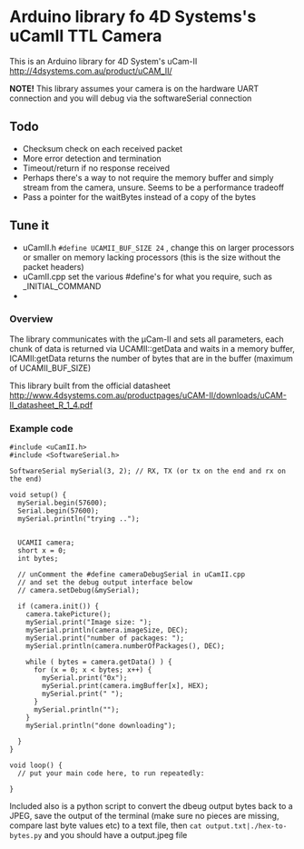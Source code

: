 # Arduino library fo 4D Systems's uCamII TTL Camera

This is an Arduino library for 4D System's uCam-II http://4dsystems.com.au/product/uCAM_II/

**NOTE!** This library assumes your camera is on the hardware UART connection and you will debug via the softwareSerial connection

## Todo 
- Checksum check on each received packet
- More error detection and termination
- Timeout/return if no response received
- Perhaps there's a way to not require the memory buffer and simply stream from the camera, unsure. Seems to be a performance tradeoff
- Pass a pointer for the waitBytes instead of a copy of the bytes

## Tune it
- uCamII.h ```#define UCAMII_BUF_SIZE 24``` , change this on larger processors or smaller on memory lacking processors (this is the size without the packet headers)
- uCamII.cpp set the various #define's for what you require, such as _INITIAL_COMMAND
- 
### Overview

The library communicates with the µCam-II and sets all parameters, each chunk of data is returned via UCAMII::getData and waits in a memory buffer, ICAMII:getData returns the number of bytes that are in the buffer (maximum of UCAMII_BUF_SIZE)

This library built from the official datasheet http://www.4dsystems.com.au/productpages/uCAM-II/downloads/uCAM-II_datasheet_R_1_4.pdf


### Example code 
```
#include <uCamII.h>
#include <SoftwareSerial.h>

SoftwareSerial mySerial(3, 2); // RX, TX (or tx on the end and rx on the end)

void setup() {
  mySerial.begin(57600);
  Serial.begin(57600);
  mySerial.println("trying ..");


  UCAMII camera;
  short x = 0;
  int bytes;

  // unComment the #define cameraDebugSerial in uCamII.cpp 
  // and set the debug output interface below
  // camera.setDebug(&mySerial);

  if (camera.init()) {
    camera.takePicture();
    mySerial.print("Image size: ");
    mySerial.println(camera.imageSize, DEC);
    mySerial.print("number of packages: ");
    mySerial.println(camera.numberOfPackages(), DEC);

    while ( bytes = camera.getData() ) {
      for (x = 0; x < bytes; x++) {
        mySerial.print("0x");
        mySerial.print(camera.imgBuffer[x], HEX);
        mySerial.print(" ");
      }
      mySerial.println("");
    }
    mySerial.println("done downloading");

  }
}

void loop() {
  // put your main code here, to run repeatedly:

}
```

Included also is a python script to convert the dbeug output bytes back to a JPEG, save the output of the terminal (make sure no pieces are missing, compare last byte values etc) to a text file, then
```cat output.txt|./hex-to-bytes.py``` and you should have a output.jpeg file
